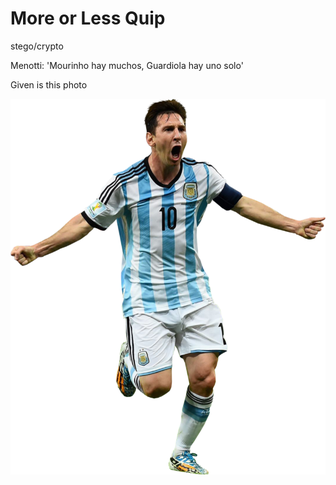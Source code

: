 # More or Less Quip
stego/crypto

Menotti: 'Mourinho hay muchos, Guardiola hay uno solo'

Given is this photo

![](challenge.png)
